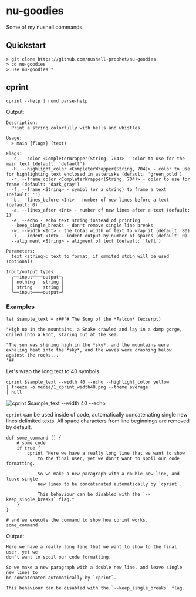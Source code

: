 # nu-goodies

Some of my nushell commands.

## Quickstart

```nushell no-run
> git clone https://github.com/nushell-prophet/nu-goodies
> cd nu-goodies
> use nu-goodies *
```

## cprint

```nu
cprint --help | numd parse-help
```

Output:

```
Description:
  Print a string colorfully with bells and whistles

Usage:
  > main {flags} (text)

Flags:
  -c, --color <CompleterWrapper(String, 704)> - color to use for the main text (default: 'default')
  -H, --highlight_color <CompleterWrapper(String, 704)> - color to use for highlighting text enclosed in asterisks (default: 'green_bold')
  -r, --frame_color <CompleterWrapper(String, 704)> - color to use for frame (default: 'dark_gray')
  -f, --frame <String> - symbol (or a string) to frame a text (default: '')
  -b, --lines_before <Int> - number of new lines before a text (default: 0)
  -a, --lines_after <Int> - number of new lines after a text (default: 1)
  -e, --echo - echo text string instead of printing
  --keep_single_breaks - don't remove single line breaks
  -w, --width <Int> - the total width of text to wrap it (default: 80)
  -i, --indent <Int> - indent output by number of spaces (default: 0)
  --alignment <String> - aligment of text (default: 'left')

Parameters:
  text <string>: text to format, if ommited stdin will be used (optional)

Input/output types:
  ╭──input──┬─output─╮
  │ nothing │ string │
  │ string  │ string │
  ╰──input──┴─output─╯
```

### Examples

```nu
let $sample_text = r##'# The Song of the *Falcon* (excerpt)

"High up in the mountains, a Snake crawled and lay in a damp gorge, coiled into a knot, staring out at the sea.

"The sun was shining high in the *sky*, and the mountains were exhaling heat into the *sky*, and the waves were crashing below against the rocks...
'##
```

Let's wrap the long text to 40 symbols

```nu no-output
cprint $sample_text --width 40 --echo --highlight_color yellow
| freeze -o media/1_cprint_width40.png --theme average
| null
```

![cprint $sample_text --width 40 --echo](media/1_cprint_width40.png)

`cprint` can be used inside of code, automatically concatenating single new lines delimited texts. All space characters from line beginnings are removed by default.

```nu
def some_command [] {
    # some code
    if true {
        cprint "Here we have a really long line that we want to show
            to the final user, yet we don't want to spoil our code formatting.

            So we make a new paragraph with a double new line, and leave single
            new lines to be concatenated automatically by `cprint`.

            This behaviour can be disabled with the `--keep_single_breaks` flag."
    }
}

# and we execute the command to show how cprint works.
some_command
```

Output:

```
Here we have a really long line that we want to show to the final user, yet we
don't want to spoil our code formatting.

So we make a new paragraph with a double new line, and leave single new lines to
be concatenated automatically by `cprint`.

This behaviour can be disabled with the `--keep_single_breaks` flag.
```
